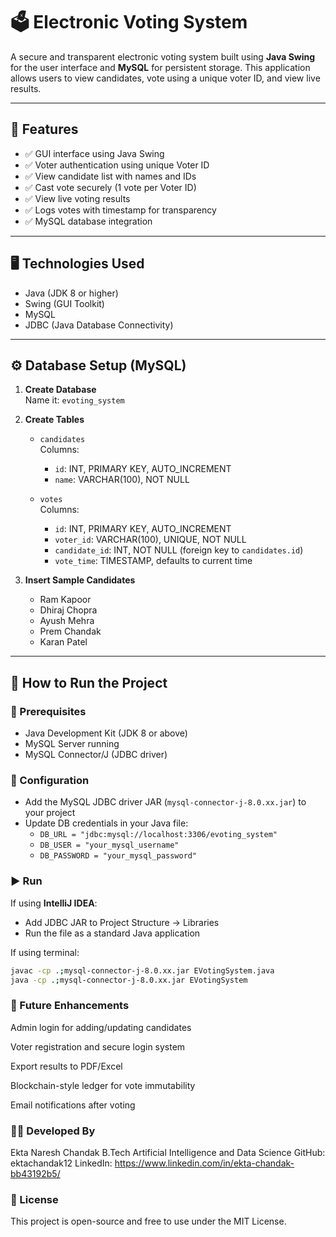 # 🗳️ Electronic Voting System

A secure and transparent electronic voting system built using **Java Swing** for the user interface and **MySQL** for persistent storage. This application allows users to view candidates, vote using a unique voter ID, and view live results.

---

## 📌 Features

- ✅ GUI interface using Java Swing  
- ✅ Voter authentication using unique Voter ID  
- ✅ View candidate list with names and IDs  
- ✅ Cast vote securely (1 vote per Voter ID)  
- ✅ View live voting results  
- ✅ Logs votes with timestamp for transparency  
- ✅ MySQL database integration

---

## 🖥️ Technologies Used

- Java (JDK 8 or higher)  
- Swing (GUI Toolkit)  
- MySQL  
- JDBC (Java Database Connectivity)

---

## ⚙️ Database Setup (MySQL)

1. **Create Database**  
   Name it: `evoting_system`

2. **Create Tables**

   - `candidates`  
     Columns:  
     - `id`: INT, PRIMARY KEY, AUTO_INCREMENT  
     - `name`: VARCHAR(100), NOT NULL  

   - `votes`  
     Columns:  
     - `id`: INT, PRIMARY KEY, AUTO_INCREMENT  
     - `voter_id`: VARCHAR(100), UNIQUE, NOT NULL  
     - `candidate_id`: INT, NOT NULL (foreign key to `candidates.id`)  
     - `vote_time`: TIMESTAMP, defaults to current time  

3. **Insert Sample Candidates**

   - Ram Kapoor  
   - Dhiraj Chopra  
   - Ayush Mehra  
   - Prem Chandak  
   - Karan Patel  

---

## 🚀 How to Run the Project

### 🧰 Prerequisites

- Java Development Kit (JDK 8 or above)  
- MySQL Server running  
- MySQL Connector/J (JDBC driver)

### 🔧 Configuration

- Add the MySQL JDBC driver JAR (`mysql-connector-j-8.0.xx.jar`) to your project
- Update DB credentials in your Java file:
  - `DB_URL = "jdbc:mysql://localhost:3306/evoting_system"`
  - `DB_USER = "your_mysql_username"`
  - `DB_PASSWORD = "your_mysql_password"`

### ▶️ Run

If using **IntelliJ IDEA**:
- Add JDBC JAR to Project Structure → Libraries
- Run the file as a standard Java application

If using terminal:
```bash
javac -cp .;mysql-connector-j-8.0.xx.jar EVotingSystem.java
java -cp .;mysql-connector-j-8.0.xx.jar EVotingSystem
```

### 🧠 Future Enhancements
Admin login for adding/updating candidates

Voter registration and secure login system

Export results to PDF/Excel

Blockchain-style ledger for vote immutability

Email notifications after voting

### 👩‍💻 Developed By
Ekta Naresh Chandak
B.Tech Artificial Intelligence and Data Science
GitHub: ektachandak12
LinkedIn: https://www.linkedin.com/in/ekta-chandak-bb43192b5/

### 📜 License
This project is open-source and free to use under the MIT License.
